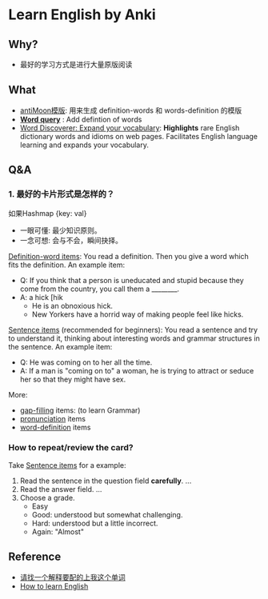# Learn English by Anki 


## Why?

- 最好的学习方式是进行大量原版阅读

## What

- [antiMoon模版](https://www.laohuang.net/20180108/antimoon-template-3/): 用来生成 definition-words 和 words-definition 的模版
- **[Word query](https://ankiweb.net/shared/info/1807206748)** : Add defintion of words
- [Word Discoverer: Expand your vocabulary](https://chrome.google.com/webstore/detail/word-discoverer-expand-yo/noncaeikjgpbdeoocblijjgegnobogib): **Highlights** rare English dictionary words and idioms on web pages. Facilitates English language learning and expands your vocabulary.


## Q&A

### 1. 最好的卡片形式是怎样的？

如果Hashmap {key: val}

- 一眼可懂: 最少知识原则。
- 一念可想: 会与不会，瞬间抉择。

[Definition-word items](http://www.antimoon.com/how/usingsm-makeitems-defword.htm): You read a definition. Then you give a word which fits the definition. An example item:

- Q: If you think that a person is uneducated and stupid because they come from the country, you call them a ________.
- A: a hick [hik 
	- He is an obnoxious hick.
	- New Yorkers have a horrid way of making people feel like hicks.


[Sentence items](http://www.antimoon.com/how/usingsm-makeitems-sentence.htm) (recommended for beginners): You read a sentence and try to understand it, thinking about interesting words and grammar structures in the sentence. An example item:

* Q: He was coming on to her all the time.
* A: If a man is "coming on to" a woman, he is trying to attract or seduce her so that they might have sex.

More: 

* [gap-filling](http://www.antimoon.com/how/usingsm-makeitems-gapfill.htm) items: (to learn Grammar)
* [pronunciation](http://www.antimoon.com/how/usingsm-makeitems-pron.htm) items
* [word-definition](http://www.antimoon.com/how/usingsm-makeitems-worddef.htm) items

### How to repeat/review the card?

Take [Sentence items](http://www.antimoon.com/how/usingsm-makeitems-sentence.htm) for a example: 

1. Read the sentence in the question field **carefully**. ...
2. Read the answer field. ...
3. Choose a grade. 
	- Easy
	- Good: understood but somewhat challenging. 
	- Hard: understood but a little incorrect. 
	- Again: "Almost"


## Reference 

- [请找一个解释要配的上我这个单词](https://zhuanlan.zhihu.com/p/31685585)
- [How to learn English](http://www.antimoon.com/how/howtolearn.htm)